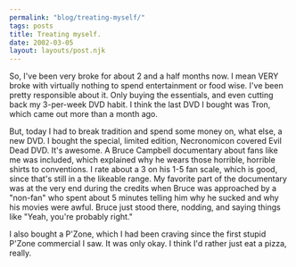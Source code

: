 ```yaml
---
permalink: "blog/treating-myself/"
tags: posts
title: Treating myself.
date: 2002-03-05
layout: layouts/post.njk
---
```


So, I've been very broke for about 2 and a half months now. I mean VERY broke with virtually nothing to spend entertainment or food wise. I've been pretty responsible about it. Only buying the essentials, and even cutting back my 3-per-week DVD habit. I think the last DVD I bought was Tron, which came out more than a month ago.

But, today I had to break tradition and spend some money on, what else, a new DVD. I bought the special, limited edition, Necronomicon covered Evil Dead DVD. It's awesome. A Bruce Campbell documentary about fans like me was included, which explained why he wears those horrible, horrible shirts to conventions. I rate about a 3 on his 1-5 fan scale, which is good, since that's still in a the likeable range. My favorite part of the documentary was at the very end during the credits when Bruce was approached by a "non-fan" who spent about 5 minutes telling him why he sucked and why his movies were awful. Bruce just stood there, nodding, and saying things like "Yeah, you're probably right."

I also bought a P'Zone, which I had been craving since the first stupid P'Zone commercial I saw. It was only okay. I think I'd rather just eat a pizza, really.